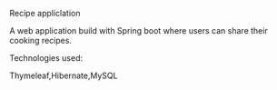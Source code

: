 Recipe appliclation

A web application build with Spring boot where users can share their cooking recipes.

Technologies used:

Thymeleaf,Hibernate,MySQL
